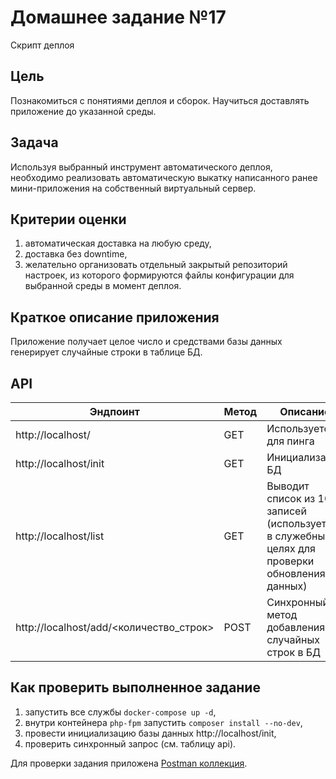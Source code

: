# Домашнее задание №17
Скрипт деплоя

## Цель
Познакомиться с понятиями деплоя и сборок. Научиться доставлять приложение до указанной среды.

## Задача
Используя выбранный инструмент автоматического деплоя, необходимо реализовать автоматическую выкатку написанного ранее мини-приложения на собственный виртуальный сервер. 

## Критерии оценки
1. автоматическая доставка на любую среду,
1. доставка без downtime,
1. желательно организовать отдельный закрытый репозиторий настроек, из которого формируются файлы конфигурации для выбранной среды в момент деплоя.

## Краткое описание приложения
Приложение получает целое число и средствами базы данных генерирует случайные строки в таблице БД.

## API
Эндпоинт|Метод|Описание
---|---|---
http://localhost/|GET|Используется для пинга
http://localhost/init|GET|Инициализация БД
http://localhost/list|GET|Выводит список из 10 записей (используется в служебных целях для проверки обновления данных)
http://localhost/add/<количество_строк>|POST|Синхронный метод добавления случайных строк в БД

## Как проверить выполненное задание
1. запустить все службы `docker-compose up -d`,
1. внутри контейнера `php-fpm` запустить `composer install --no-dev`,
1. провести инициализацию базы данных http://localhost/init,
1. проверить синхронный запрос (см. таблицу api).

Для проверки задания приложена [Postman коллекция](postman_collection.json). 